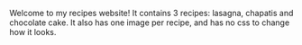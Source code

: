 Welcome to my recipes website!
It contains 3 recipes: lasagna, chapatis and chocolate cake.
It also has one image per recipe, and has no css to change how it looks.